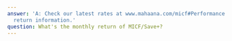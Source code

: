 ```yaml
---
answer: 'A: Check our latest rates at www.mahaana.com/micf#Performance for up-to-date
  return information.'
question: What's the monthly return of MICF/Save+?
---
```

